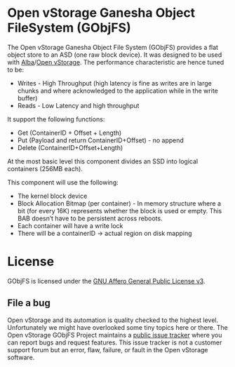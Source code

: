 
# Open vStorage Ganesha Object FileSystem (GObjFS)
The Open vStorage Ganesha Object File System (GObjFS) provides a flat object store to an ASD (one raw block device). It was designed to be used with [Alba](https://github.com/openvstorage/alba)/[Open vStorage](https://github.com/openvstorage/home). The performance characteristic are hence tuned to be:
* Writes - High Throughput (high latency is fine as writes are in large chunks and where acknowledged to the application while in the write buffer)
* Reads - Low Latency and high throughput


It support the following functions:
* Get (ContainerID + Offset + Length)
* Put (Payload and return ContainerID+Offset) - no append
* Delete (ContainerID+Offset+Length)

At the most basic level this component divides an SSD into logical containers (256MB each).

This component will use the following:

* The kernel block device
* Block Allocation Bitmap (per container) - In memory structure where a bit (for every 16K) represents whether the block is used or empty. This BAB doesn’t have to be persistent across reboots.
* Each container will have a write lock
* There will be a containerID -> actual region on disk mapping

# License
GObjFS is licensed under the [GNU Affero General Public License v3](http://www.gnu.org/licenses/agpl-3.0.html).


## File a bug
Open vStorage and its automation is quality checked to the highest level.
Unfortunately we might have overlooked some tiny topics here or there.
The Open vStorage GObjFS Project maintains a [public issue tracker](https://github.com/openvstorage/gobjfs/issues)
where you can report bugs and request features.
This issue tracker is not a customer support forum but an error, flaw, failure, or fault in the Open vStorage software.
